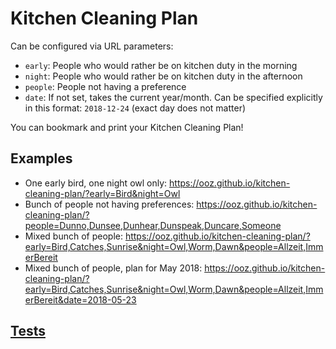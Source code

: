 # Kitchen Cleaning Plan

Can be configured via URL parameters:

* `early`: People who would rather be on kitchen duty in the morning
* `night`: People who would rather be on kitchen duty in the afternoon
* `people`: People not having a preference
* `date`: If not set, takes the current year/month. Can be specified explicitly in this format: `2018-12-24` (exact day does not matter)

You can bookmark and print your Kitchen Cleaning Plan!

## Examples

* One early bird, one night owl only: https://ooz.github.io/kitchen-cleaning-plan/?early=Bird&night=Owl
* Bunch of people not having preferences: https://ooz.github.io/kitchen-cleaning-plan/?people=Dunno,Dunsee,Dunhear,Dunspeak,Duncare,Someone
* Mixed bunch of people: https://ooz.github.io/kitchen-cleaning-plan/?early=Bird,Catches,Sunrise&night=Owl,Worm,Dawn&people=Allzeit,ImmerBereit
* Mixed bunch of people, plan for May 2018: https://ooz.github.io/kitchen-cleaning-plan/?early=Bird,Catches,Sunrise&night=Owl,Worm,Dawn&people=Allzeit,ImmerBereit&date=2018-05-23

## [Tests](https://ooz.github.io/kitchen-cleaning-plan/test.html)
